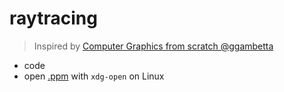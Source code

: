 # raytracing

> Inspired by [Computer Graphics from scratch @ggambetta](https://www.gabrielgambetta.com/computer-graphics-from-scratch/introduction.html)

- code
- open [.ppm](https://github.com/tingwei628/raytracing/blob/master/assets/raytracing.ppm) with `xdg-open` on Linux
